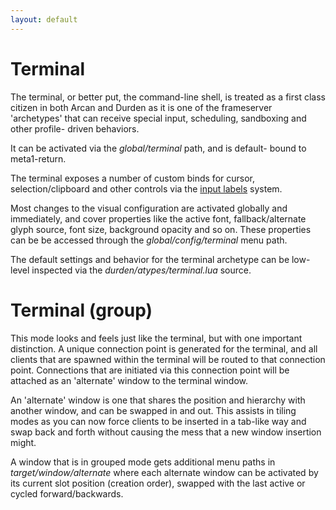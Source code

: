 ```yaml
---
layout: default
---
```


# Terminal
The terminal, or better put, the command-line shell, is treated as a first
class citizen in both Arcan and Durden as it is one of the frameserver
'archetypes' that can receive special input, scheduling, sandboxing and
other profile- driven behaviors.

It can be activated via the <i>global/terminal</i> path, and is default-
bound to meta1-return.

The terminal exposes a number of custom binds for cursor, selection/clipboard
and other controls via the [input labels](input) system.

Most changes to the visual configuration are activated globally and immediately,
and cover properties like the active font, fallback/alternate glyph source,
font size, background opacity and so on. These properties can be be accessed
through the <i>global/config/terminal</i> menu path.

The default settings and behavior for the terminal archetype can be low-level
inspected via the <i>durden/atypes/terminal.lua</i> source.

# Terminal (group)
This mode looks and feels just like the terminal, but with one important
distinction. A unique connection point is generated for the terminal, and all
clients that are spawned within the terminal will be routed to that connection
point. Connections that are initiated via this connection point will be
attached as an 'alternate' window to the terminal window.

An 'alternate' window is one that shares the position and hierarchy with
another window, and can be swapped in and out. This assists in tiling modes as
you can now force clients to be inserted in a tab-like way and swap back and
forth without causing the mess that a new window insertion might.

A window that is in grouped mode gets additional menu paths in
<i>target/window/alternate</i> where each alternate window can be activated
by its current slot position (creation order), swapped with the last active
or cycled forward/backwards.
